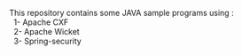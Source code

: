 This repository contains some JAVA sample programs using :<br/>&nbsp;&nbsp;1- Apache CXF<br/>&nbsp;&nbsp;2- Apache Wicket<br/>&nbsp;&nbsp;3- Spring-security
